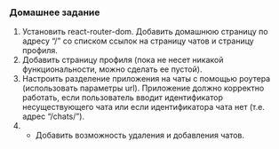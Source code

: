 ### Домашнее задание
1. Установить react-router-dom. Добавить домашнюю страницу по адресу “/” со списком ссылок на
страницу чатов и страницу профиля.
2. Добавить страницу профиля (пока не несет никакой функциональности, можно сделать ее
пустой).
3. Настроить разделение приложения на чаты с помощью роутера (использовать параметры url).
Приложение должно корректно работать, если пользователь вводит идентификатор
несуществующего чата или если идентификатора чата нет (т.е. адрес “/chats/”).
4. * Добавить возможность удаления и добавления чатов.